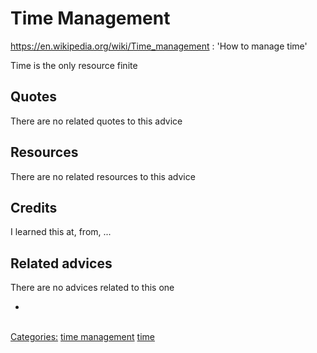 # Time Management
https://en.wikipedia.org/wiki/Time_management
: 'How to manage time'

Time is the only resource finite

## Quotes

<!-- TODO: Add related quotes here if there are-->
There are no related quotes to this advice

## Resources

<!-- TODO: Add Resources here if there are-->
There are no related resources to this advice

## Credits

<!-- TODO: Add Where I learned this-->
I learned this at, from, ...

## Related advices
There are no advices related to this one

- []()

<br/>[Categories:](../Categories/index.md) [time management](../Categories/time%20management.md) [time](../Categories/time.md)